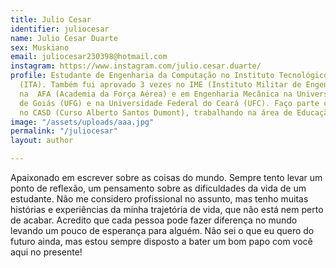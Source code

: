 ```yaml
---
title: Julio Cesar
identifier: juliocesar
name: Julio Cesar Duarte
sex: Muskiano
email: juliocesar230398@hotmail.com
instagram: https://www.instagram.com/julio.cesar.duarte/
profile: Estudante de Engenharia da Computação no Instituto Tecnológico de Aeronáutica
  (ITA). Também fui aprovado 3 vezes no IME (Instituto Militar de Engenharia), 2 vezes
  na  AFA (Academia da Força Aérea) e em Engenharia Mecânica na Universidade Federal
  de Goiás (UFG) e na Universidade Federal do Ceará (UFC). Faço parte como membro
  no CASD (Curso Alberto Santos Dumont), trabalhando na área de Educação.
image: "/assets/uploads/aaa.jpg"
permalink: "/juliocesar"
layout: author

---
```

Apaixonado em escrever sobre as coisas do mundo. Sempre tento levar um ponto de reflexão, um pensamento sobre as dificuldades da vida de um estudante. Não me considero profissional no assunto, mas tenho muitas histórias e experiências da minha trajetória de vida, que não está nem perto de acabar. Acredito que cada pessoa pode fazer diferença no mundo levando um pouco de esperança para alguém. Não sei o que eu quero do futuro ainda, mas estou sempre disposto a bater um bom papo com você aqui no presente!